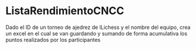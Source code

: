# ListaRendimientoCNCC
Dado el ID de un torneo de ajedrez de lLichess y el nombre del equipo, crea un excel en el cual se van guardando y sumando de forma acumulativa los puntos realizados por los participantes
